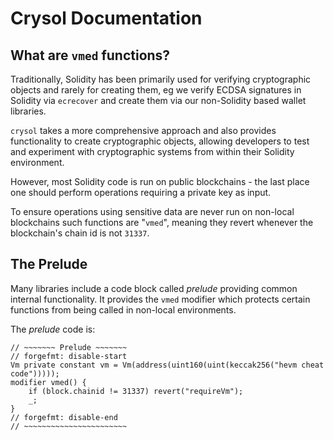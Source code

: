 # Crysol Documentation

## What are `vmed` functions?

Traditionally, Solidity has been primarily used for verifying cryptographic objects and rarely for creating them, eg we
verify ECDSA signatures in Solidity via `ecrecover` and create them via our non-Solidity based wallet libraries.

`crysol` takes a more comprehensive approach and also provides functionality to create cryptographic objects, allowing developers to test and experiment with cryptographic systems from within their Solidity environment.

However, most Solidity code is run on public blockchains - the last place one should perform operations requiring a private key as input.

To ensure operations using sensitive data are never run on non-local blockchains such functions are "`vmed`", meaning they revert whenever the blockchain's chain id is not `31337`.


## The Prelude

Many libraries include a code block called _prelude_ providing common internal functionality.
It provides the `vmed` modifier which protects certain functions from being called in non-local environments.

The _prelude_ code is:

```solidity
// ~~~~~~~ Prelude ~~~~~~~
// forgefmt: disable-start
Vm private constant vm = Vm(address(uint160(uint(keccak256("hevm cheat code")))));
modifier vmed() {
    if (block.chainid != 31337) revert("requireVm");
    _;
}
// forgefmt: disable-end
// ~~~~~~~~~~~~~~~~~~~~~~~
```
